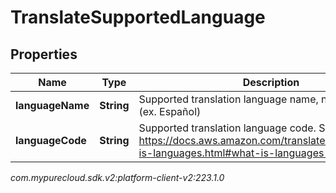 # TranslateSupportedLanguage


## Properties

| Name | Type | Description | Notes |
| ------------ | ------------- | ------------- | ------------- |
| **languageName** | **String** | Supported translation language name, natively spelled (ex. Español) |  |
| **languageCode** | **String** | Supported translation language code. See - https://docs.aws.amazon.com/translate/latest/dg/what-is-languages.html#what-is-languages-supported |  |




_com.mypurecloud.sdk.v2:platform-client-v2:223.1.0_
